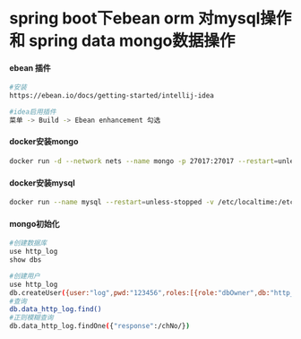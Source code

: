# spring boot下ebean orm 对mysql操作 和 spring data mongo数据操作

#### ebean 插件
```bash
#安装
https://ebean.io/docs/getting-started/intellij-idea

#idea启用插件
菜单 -> Build -> Ebean enhancement 勾选
```

#### docker安装mongo
```bash
docker run -d --network nets --name mongo -p 27017:27017 --restart=unless-stopped -v /etc/localtime:/etc/localtime -v /data/docker/mongodb/data:/data/db -e MONGO_INITDB_ROOT_USERNAME=admin -e MONGO_INITDB_ROOT_PASSWORD=123456 mongo
```

#### docker安装mysql
```bash
docker run --name mysql --restart=unless-stopped -v /etc/localtime:/etc/localtime -e MYSQL_ROOT_PASSWORD=123456 -p 3306:3306 -d mysql
```

#### mongo初始化
```bash
#创建数据库
use http_log
show dbs

#创建用户
use http_log
db.createUser({user:"log",pwd:"123456",roles:[{role:"dbOwner",db:"http_log"}]})
#查询
db.data_http_log.find()
#正则模糊查询
db.data_http_log.findOne({"response":/chNo/})
```

